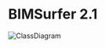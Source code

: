 # BIMSurfer 2.1

![ClassDiagram](https://raw.githubusercontent.com/TNOBIM/BIMSurfer/master/docs/classdiagram.png)
